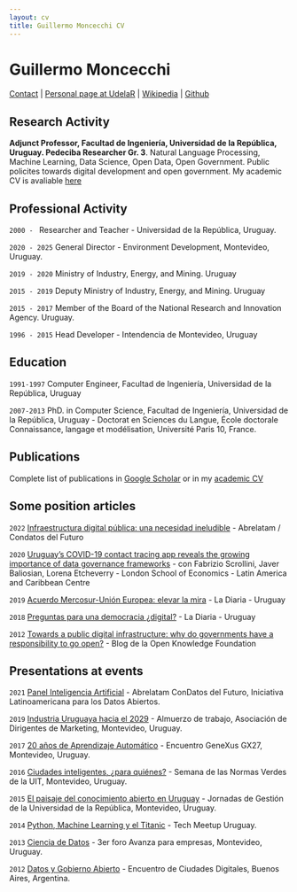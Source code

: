 ```yaml
---
layout: cv
title: Guillermo Moncecchi CV
---
```

# Guillermo Moncecchi

<div id="webaddress">
<a href="gmonce@fing.edu.uy">Contact</a>
| <a href="http://www.fing.edu.uy/~gmonce">Personal page at UdelaR</a>
 | <a href="https://es.wikipedia.org/wiki/Guillermo_Moncecchi">Wikipedia</a> 
 | <a href="https://github.com/gmonce/datascience/">Github</a>
</div>



## Research Activity
__Adjunct Professor, Facultad de Ingeniería, Universidad de la República, Uruguay. Pedeciba Researcher Gr. 3__. 
Natural Language Processing, Machine Learning, Data Science, Open Data, Open Government. Public policites towards digital development and 
open government. My academic CV is avaliable [here](https://exportcvuy.anii.org.uy/cv/?e254cf8bad559f83b8e9128ebe34a4d948ded99a54162baea38124a13171fb8b28224b9429f7847352b97ba0752f4a594942c58749c541e51ed4d0ac1bb754ea)

## Professional Activity
`2000 - ` Researcher and Teacher - Universidad de la República, Uruguay. 

`2020 - 2025` General Director - Environment Development, Montevideo, Uruguay. 

`2019 - 2020` Ministry of Industry, Energy, and Mining. Uruguay

`2015 - 2019` Deputy Ministry of Industry, Energy, and Mining. Uruguay

`2015 - 2017` Member of the Board of the National Research and Innovation Agency. Uruguay.
 
`1996 - 2015` Head Developer - Intendencia de Montevideo, Uruguay

## Education

`1991-1997`
Computer Engineer, Facultad de Ingeniería, Universidad de la República, Uruguay

`2007-2013`
PhD. in Computer Science, Facultad de Ingeniería, Universidad de la República, Uruguay - Doctorat en Sciences du Langue, École doctorale Connaissance, langage et modélisation, Université Paris 10, France.  

## Publications 
Complete list of publications in [Google Scholar](https://scholar.google.com/citations?user=J2I7jQMAAAAJ&hl=es) or in my [academic CV](https://exportcvuy.anii.org.uy/cv/?e254cf8bad559f83b8e9128ebe34a4d948ded99a54162baea38124a13171fb8b28224b9429f7847352b97ba0752f4a594942c58749c541e51ed4d0ac1bb754ea)

## Some position articles

`2022` [Infraestructura digital pública: una necesidad ineludible](https://futuros.abrelatam.org/infraestructura-digital-publica-una-necesidad-ineludible/) - Abrelatam / Condatos del Futuro

`2020` [Uruguay’s COVID-19 contact tracing app reveals the growing importance of data governance frameworks](https://blogs.lse.ac.uk/latamcaribbean/2020/08/26/uruguays-covid-19-contact-tracing-app-reveals-the-growing-importance-of-data-governance-frameworks/) - con Fabrizio Scrollini, Javer Baliosian, Lorena Etcheverry - London School of Economics - Latin America and Caribbean Centre

`2019` [Acuerdo Mercosur-Unión Europea: elevar la mira](https://ladiaria.com.uy/articulo/2019/7/acuerdo-mercosur-union-europea-elevar-la-mira/) - La Diaria - Uruguay

`2018` [Preguntas para una democracia ¿digital?](https://ladiaria.com.uy/articulo/2018/7/preguntas-para-una-democracia-digital/) - La Diaria - Uruguay

`2012` [Towards a public digital infrastructure: why do governments have a responsibility to go open?](https://blog.okfn.org/2012/11/01/towards-a-public-digital-infrastructure-why-do-governments-have-a-responsibility-to-go-open/) - Blog de la Open Knowledge Foundation

## Presentations at events

`2021` [Panel Inteligencia Artificial](https://www.youtube.com/watch?v=pzFpdhJZyTk) - Abrelatam ConDatos del Futuro, Iniciativa Latinoamericana para los Datos Abiertos.

`2019` [Industria Uruguaya hacia el 2029](https://www.youtube.com/watch?v=5LnqnFJmQRk) - Almuerzo de trabajo, Asociación de Dirigentes de Marketing, Montevideo, Uruguay.

`2017` [20 años de Aprendizaje Automático](https://www.youtube.com/watch?v=L5pUoANxU-o) - Encuentro GeneXus GX27, Montevideo, Uruguay.

`2016` [Ciudades inteligentes, ¿para quiénes?](https://www.youtube.com/watch?time_continue=267&v=uCCszXfurUk&feature=emb_logo) - Semana de las Normas Verdes de la UIT, Montevideo, Uruguay.

`2015` [El paisaje del conocimiento abierto en Uruguay](https://www.youtube.com/watch?time_continue=543&v=uaGdQuNnnXE&feature=emb_logo) - Jornadas de Gestión de la Universidad de la República, Montevideo, Uruguay.

`2014` [Python, Machine Learning y el Titanic](https://www.youtube.com/watch?v=6MZFsZ9HINE) - Tech Meetup Uruguay. 

`2013` [Ciencia de Datos](https://tv.vera.com.uy/video/6136) - 3er foro Avanza para empresas, Montevideo, Uruguay.

`2012` [Datos y Gobierno Abierto](https://www.youtube.com/watch?v=r_6pyOJOma8) - Encuentro de Ciudades Digitales, Buenos Aires, Argentina. 


<!-- ### Footer

Last update : September 2021 -->



